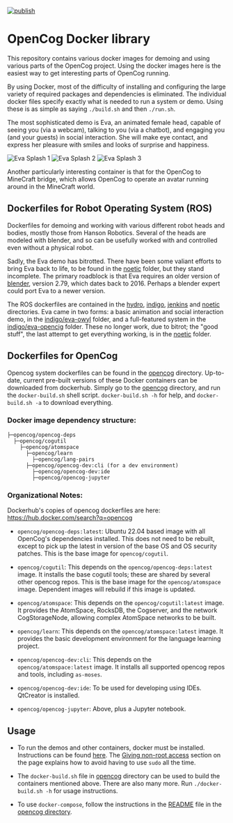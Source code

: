 [![publish](https://github.com/opencog/docker/actions/workflows/publish-images.yml/badge.svg)](https://github.com/opencog/docker/actions)

# OpenCog Docker library
This repository contains various docker images for demoing and using
various parts of the OpenCog project. Using the docker images here is
the easiest way to get interesting parts of OpenCog running.

By using Docker, most of the difficulty of installing and configuring
the large variety of required packages and dependencies is eliminated.
The individual docker files specify exactly what is needed to run a
system or demo.  Using these is as simple as saying `./build.sh` and
then `./run.sh`.

The most sophisticated demo is Eva, an animated female head, capable
of seeing you (via a webcam), talking to you (via a chatbot), and
engaging you (and your guests) in social interaction.  She will
make eye contact, and express her pleasure with smiles and looks
of surprise and happiness.

![Eva Splash 1](indigo/Eva-1-small.png) ![Eva Splash 2](indigo/Eva-2-small.png) ![Eva Splash 3](indigo/Eva-3-small.png)

Another particularly interesting container is that for the OpenCog to
MineCraft bridge, which allows OpenCog to operate an avatar running
around in the MineCraft world.

## Dockerfiles for Robot Operating System (ROS)
Dockerfiles for demoing and working with various different robot heads
and bodies, mostly those from Hanson Robotics. Several of the heads are
modeled with blender, and so can be usefully worked with and controlled
even without a physical robot.

Sadly, the Eva demo has bitrotted. There have been some valiant efforts
to bring Eva back to life, to be found in the [noetic](noetic) folder,
but they stand incomplete. The primary roadblock is that Eva requires
an older version of [blender](https://www.blender.org/), version 2.79,
which dates back to 2016. Perhaps a blender expert could port Eva to
a newer version.

The ROS dockerfiles are contained in the [hydro](hydro), [indigo](indigo),
[jenkins](jenkins) and [noetic](noetic) directories. Eva came in
two forms: a basic animation and social interaction demo, in the
[indigo/eva-owyl](indigo/eva-owyl) folder, and a full-featured
system in the [indigo/eva-opencig](indigo/eva-opencog) folder.
These no longer work, due to bitrot; the "good stuff", the last
attempt to get everything working, is in the [noetic](noetic) folder.

## Dockerfiles for OpenCog
Opencog system dockerfiles can be found in the [opencog](opencog)
directory. Up-to-date, current pre-built versions of these Docker
containers can be downloaded from dockerhub. Simply go to the
[opencog](opencog) directory, and run the `docker-build.sh` shell
script. `docker-build.sh -h` for help, and `docker-build.sh -a`
to download everything.

### Docker image dependency structure:

    ├─opencog/opencog-deps
      ├─opencog/cogutil
        ├─opencog/atomspace
          ├─opencog/learn
            ├─opencog/lang-pairs
          ├─opencog/opencog-dev:cli (for a dev environment)
            ├─opencog/opencog-dev:ide
            ├─opencog/opencog-jupyter

### Organizational Notes:
Dockerhub's copies of opencog dockerfiles are here:
https://hub.docker.com/search?q=opencog

* `opencog/opencog-deps:latest`: Ubuntu 22.04 based image with all
   OpenCog's dependencies installed. This does not need to be rebuilt,
   except to pick up the latest in version of the base OS and OS security
   patches. This is the base image for `opencog/cogutil`.

* `opencog/cogutil`: This depends on the `opencog/opencog-deps:latest`
  image. It installs the base cogutil tools; these are shared by
  several other opencog repos. This is the base image for the
  `opencog/atomspace` image.  Dependent images will rebuild if this
   image is updated.

* `opencog/atomspace`: This depends on the `opencog/cogutil:latest`
  image. It provides the AtomSpace, RocksDB, the Cogserver, and the
  network CogStorageNode, allowing complex AtomSpace networks to
  be built.

* `opencog/learn`: This depends on the `opencog/atomspace:latest`
  image. It provides the basic development environment for the
  language learning project.

* `opencog/opencog-dev:cli`: This depends on the
  `opencog/atomspace:latest` image. It installs all supported opencog
  repos and tools, including `as-moses`.

* `opencog/opencog-dev:ide`: To be used for developing using IDEs.
   QtCreator is installed.

* `opencog/opencog-jupyter`: Above, plus a Jupyter notebook.

## Usage
* To run the demos and other containers, docker must be installed.
  Instructions can be found [here](https://docs.docker.com/installation/).
  The [Giving non-root access](https://docs.docker.com/installation/ubuntulinux/#giving-non-root-access)
  section on the page explains how to avoid having to use `sudo` all the time.

* The `docker-build.sh` file in [opencog](opencog) directory can be used
  to build the containers mentioned above. There are also many more.
  Run `./docker-build.sh -h` for usage instructions.

* To use `docker-compose`, follow the instructions in the
  [README](opencog/README.md) file in the [opencog directory](opencog).
